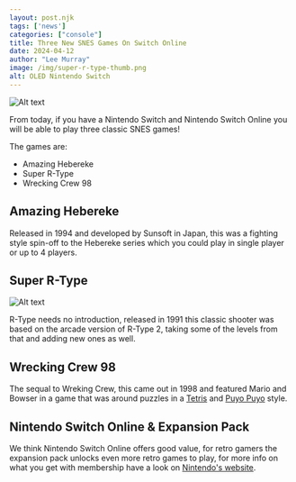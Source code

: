 ```yaml
---
layout: post.njk 
tags: ['news']
categories: ["console"]
title: Three New SNES Games On Switch Online
date: 2024-04-12
author: "Lee Murray"
image: /img/super-r-type-thumb.png
alt: OLED Nintendo Switch
---
```


![Alt text](/img/snes-online-switch.png "A Nitendo Switch on a wooden surface displaying a selction of games from Nintendo Switch Online.")


From today, if you have a Nintendo Switch and Nintendo Switch Online you will be able to play three classic SNES games!

The games are:

- Amazing Hebereke
- Super R-Type
- Wrecking Crew 98

## Amazing Hebereke

Released in 1994 and developed by Sunsoft in Japan, this was a fighting style spin-off to the Hebereke series which you could play in single player or up to 4 players.

## Super R-Type

![Alt text](/img/super-r-type-snes-switch.png "A Nitendo Switch running the R-Type game.")

R-Type needs no introduction, released in 1991 this classic shooter was based on the arcade version of R-Type 2, taking some of the levels from that and adding new ones as well.


## Wrecking Crew 98

The sequal to Wreking Crew, this came out in 1998 and featured Mario and Bowser in a game that was around puzzles in a [Tetris](https://www.nintendo.com/en-gb/Games/Game-Boy/TETRIS--275924.html) and [Puyo Puyo](https://en.wikipedia.org/wiki/Puyo_Puyo) style.

## Nintendo Switch Online & Expansion Pack
We think Nintendo Switch Online offers good value, for retro gamers the expansion pack unlocks even more retro games to play, for more info on what you get with membership have a look on [Nintendo's website](https://www.nintendo.com/en-gb/Nintendo-Switch-Online/Membership-options/Membership-options-1374627.html).




